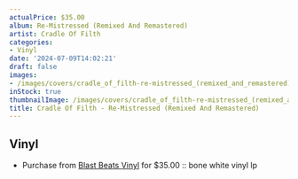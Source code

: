 ```yaml
---
actualPrice: $35.00
album: Re-Mistressed (Remixed And Remastered)
artist: Cradle Of Filth
categories:
- Vinyl
date: '2024-07-09T14:02:21'
draft: false
images:
- /images/covers/cradle_of_filth-re-mistressed_(remixed_and_remastered).jpg
inStock: true
thumbnailImage: /images/covers/cradle_of_filth-re-mistressed_(remixed_and_remastered)-thumb.jpg
title: Cradle Of Filth - Re-Mistressed (Remixed And Remastered)
---
```


## Vinyl
* Purchase from [Blast Beats Vinyl](https://blastbeatsvinyl.com/products/cradle-of-filth-cruelty-and-the-beast-re-mistressed-remixed-and-remastered-bone-white-vinyl-lp) for $35.00 :: bone white vinyl lp
